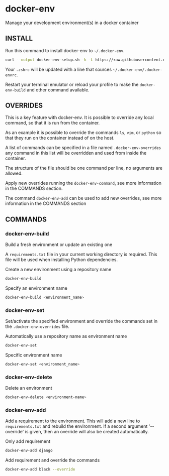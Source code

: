 # docker-env
Manage your development environment(s) in a docker container

## INSTALL

Run this command to install docker-env to `~/.docker-env`.
```bash
curl --output docker-env-setup.sh -k -L https://raw.githubusercontent.com/freko247/docker-env/master/setup.sh && chmod 755 docker-env-setup.sh && ./docker-env-setup.sh && rm docker-env-setup.sh
```
Your `.zshrc` will be updated with a line that sources `~/.docker-env/.docker-envrc`.

Restart your terminal emulator or reload your profile to make the `docker-env-build` and other command available.

## OVERRIDES

This is a key feature with docker-env. It is possible to override any local command, so that it is run from the container.

As an example it is possible to override the commands `ls`, `vim`, or `python` so that they run on the container instead of on the host.

A list of commands can be specified in a file named `.docker-env-overrides` any command in this list will be overridden and used from inside the container.

The structure of the file should be one command per line, no arguments are allowed.

Apply new overrides running the `docker-env-command`, see more information in the COMMANDS section.

The command `docker-env-add` can be used to add new overrides, see more information in the COMMANDS section 

## COMMANDS

### docker-env-build
Build a fresh environment or update an existing one

A `requirements.txt` file in your current working directory is required. This file will be used when installing Python dependencies.

Create a new environment using a repository name
```bash
docker-env-build
```

Specify an environment name
```bash
docker-env-build <environment_name>
```

### docker-env-set
Set/activate the specified environment and override the commands set in the `.docker-env-overrides` file.

Automatically use a repository name as environment name
```bash
docker-env-set
```

Specific environment name
```bash
docker-env-set <environment_name>
```

### docker-env-delete
Delete an environment

```bash
docker-env-delete <environment-name>
```

### docker-env-add
Add a requirement to the environment. This will add a new line to `requirements.txt` and rebuild the environment. If a second argument '--override' is given, then an override will also be created automatically.

Only add requirement
```bash
docker-env-add django
```

Add requirement and override the commands
```bash
docker-env-add black --override
```

